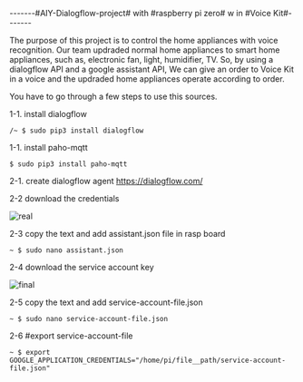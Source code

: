 -------#AIY-Dialogflow-project# with #raspberry pi zero# w in #Voice Kit#-------

The purpose of this project is to control the home appliances with voice recognition. Our team updraded normal home appliances to smart home appliances, such as, electronic fan, light, humidifier, TV. So, by using a dialogflow API and a google assistant API, We can give an order to Voice Kit in a voice and the updraded home appliances operate according to order. 

You have to go through a few steps to use this sources.

1-1. install dialogflow 
```
/~ $ sudo pip3 install dialogflow
```

1-1. install paho-mqtt 
```
$ sudo pip3 install paho-mqtt
```

2-1. create dialogflow agent  https://dialogflow.com/


2-2  download the credentials 

![real](https://user-images.githubusercontent.com/39085495/43694573-efe2dc68-996e-11e8-8155-e3d4fadf0ca4.PNG)

2-3  copy the text and add assistant.json file in rasp board 
```
~ $ sudo nano assistant.json 
```

2-4  download the service account key

![final](https://user-images.githubusercontent.com/39085495/43696905-4f5d8a74-997b-11e8-8820-122294be4e08.PNG)

2-5  copy the text and add service-account-file.json 
```
~ $ sudo nano service-account-file.json
```

2-6 #export service-account-file 
```
~ $ export GOOGLE_APPLICATION_CREDENTIALS="/home/pi/file__path/service-account-file.json"
```


